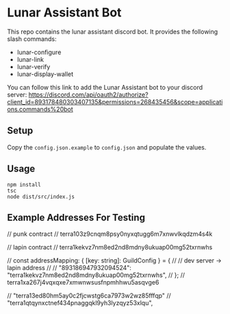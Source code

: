 # Lunar Assistant Bot

This repo contains the lunar assistant discord bot. It provides the following slash commands: 
- lunar-configure
- lunar-link
- lunar-verify
- lunar-display-wallet

You can follow this link to add the Lunar Assistant bot to your discord server: https://discord.com/api/oauth2/authorize?client_id=893178480303407135&permissions=268435456&scope=applications.commands%20bot
## Setup

Copy the `config.json.example` to `config.json` and populate the values.

## Usage

```
npm install
tsc
node dist/src/index.js
```

## Example Addresses For Testing

// punk contract
// terra103z9cnqm8psy0nyxqtugg6m7xnwvlkqdzm4s4k

// lapin contract
// terra1kekvz7nm8ed2nd8mdny8ukuap00mg52txrnwhs

// const addressMapping: { [key: string]: GuildConfig } = {
//   // dev server -> lapin address
//   // "893186947932094524": "terra1kekvz7nm8ed2nd8mdny8ukuap00mg52txrnwhs",
// };
// terra1xa267j4vqxqxe7xmwnwsusfnpmhhwu5asqvge6

// "terra13ed80hm5ay0c2fjcwstg6ca7973w2wz85fffqp"
// "terra1qtqynxctnef434pnaggqkl9yh3lyzqyz53xlqu",